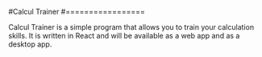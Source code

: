 #Calcul Trainer
#=================

Calcul Trainer is a simple program that allows you to train your calculation skills. It is written in React and will be available as a web app and as a desktop app.